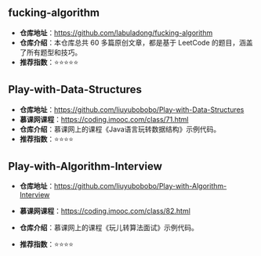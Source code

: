 ## fucking-algorithm

- **仓库地址**：https://github.com/labuladong/fucking-algorithm
- **仓库介绍**：本仓库总共 60 多篇原创文章，都是基于 LeetCode 的题目，涵盖了所有题型和技巧。
- **推荐指数**：⭐⭐⭐⭐⭐



## Play-with-Data-Structures

- **仓库地址**：https://github.com/liuyubobobo/Play-with-Data-Structures
- **慕课网课程**：https://coding.imooc.com/class/71.html
- **仓库介绍**：慕课网上的课程《Java语言玩转数据结构》示例代码。
- **推荐指数**：⭐⭐⭐⭐



## Play-with-Algorithm-Interview

- **仓库地址**：https://github.com/liuyubobobo/Play-with-Algorithm-Interview
- **慕课网课程**：https://coding.imooc.com/class/82.html
- **仓库介绍**：慕课网上的课程《玩儿转算法面试》示例代码。

- **推荐指数**：⭐⭐⭐⭐
